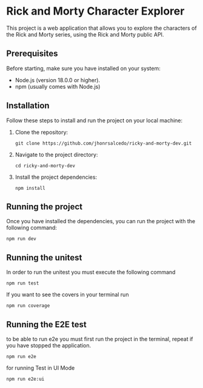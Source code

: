 # Rick and Morty Character Explorer

This project is a web application that allows you to explore the characters of the Rick and Morty series, using the Rick and Morty public API.

## Prerequisites

Before starting, make sure you have installed on your system:

- Node.js (version 18.0.0 or higher).
- npm (usually comes with Node.js)

## Installation

Follow these steps to install and run the project on your local machine:

1. Clone the repository:

   ```
   git clone https://github.com/jhonrsalcedo/ricky-and-morty-dev.git
   ```

2. Navigate to the project directory:

   ```
   cd ricky-and-morty-dev
   ```

3. Install the project dependencies:
   ```
   npm install
   ```

## Running the project

Once you have installed the dependencies, you can run the project with the following command:

```
npm run dev
```

## Running the unitest

In order to run the unitest you must execute the following command

```
npm run test
```

If you want to see the covers in your terminal run

```
npm run coverage
```

## Running the E2E test

to be able to run e2e you must first run the project in the terminal, repeat if you have stopped the application.

```
npm run e2e
```

for running Test in UI Mode

```
npm run e2e:ui
```
